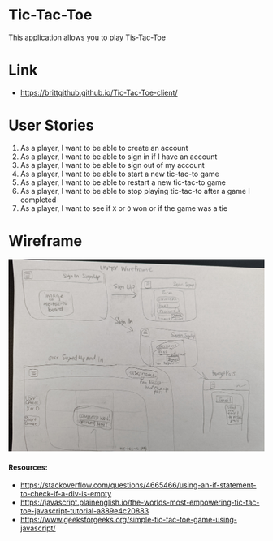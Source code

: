 # Tic-Tac-Toe
This application allows you to play Tis-Tac-Toe

# Link
- https://brittgithub.github.io/Tic-Tac-Toe-client/

# User Stories

   1. As a player, I want to be able to create an account
   2. As a player, I want to be able to sign in if I have an account
   3. As a player, I want to be able to sign out of my account
   4. As a player, I want to be able to start a new tic-tac-to game
   5. As a player, I want to be able to restart a new tic-tac-to game
   6. As a player, I want to be able to stop playing tic-tac-to after a game I completed
   7. As a player, I want to see if `X` or `O` won or if the game was a tie

# Wireframe
![Wireframe](/public/laptop_wirefram_draft1.jpeg)

#### Resources: 
- https://stackoverflow.com/questions/4665466/using-an-if-statement-to-check-if-a-div-is-empty
- https://javascript.plainenglish.io/the-worlds-most-empowering-tic-tac-toe-javascript-tutorial-a889e4c20883 
- https://www.geeksforgeeks.org/simple-tic-tac-toe-game-using-javascript/